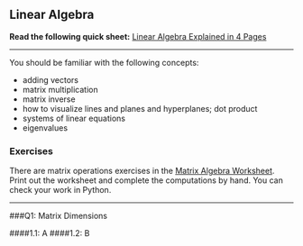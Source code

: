 ## Linear Algebra

**Read the following quick sheet:**
[  Linear Algebra Explained in 4 Pages](https://minireference.com/static/tutorials/linear_algebra_in_4_pages.pdf)

---

You should be familiar with the following concepts:
* adding vectors
* matrix multiplication
* matrix inverse
* how to visualize lines and planes and hyperplanes; dot product
* systems of linear equations
* eigenvalues

### Exercises  

There are matrix operations exercises in the [Matrix Algebra Worksheet](matrix_algebra_worksheet.pdf).  Print out the worksheet and complete the computations by hand.  You can check your work in Python.

---

###Q1:  Matrix Dimensions

####1.1:  A
####1.2:  B



